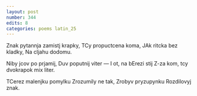 ```yaml
---
layout: post
number: 344
edits: 8
categories: poems latin_25
---
```


Znak pytannja zamistj krapky,
TCy propuctcena koma,
JAk ritcka bez kladky,
Na cljahu dodomu.

Niby jcov po prjamij,
Duv poputnij viter —
I ot, na bErezi stij
Z-za kom, tcy dvokrapok mix liter.

TCerez malenjku pomylku
Zrozumily ne tak,
Zrobyv pryzupynku
Rozdilovyj znak.
